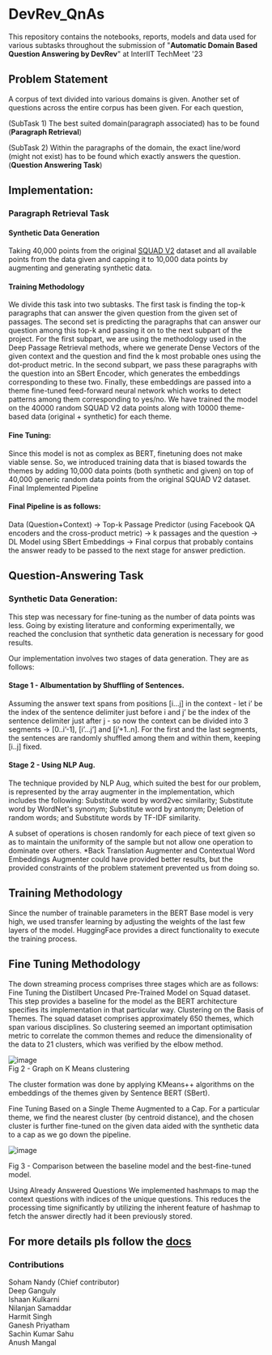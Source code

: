 # DevRev_QnAs
This repository contains the notebooks, reports, models and data used for various subtasks throughout the submission of "**Automatic Domain Based Question Answering by DevRev**" at InterIIT TechMeet '23

## Problem Statement 
A corpus of text divided into various domains is given. Another set of questions across the entire corpus has been given. For each question,  

(SubTask 1) The best suited domain(paragraph associated) has to be found (**Paragraph Retrieval**)  

(SubTask 2) Within the paragraphs of the domain, the exact line/word (might not exist) has to be found which exactly answers the question. (**Question Answering Task**)


## Implementation:

### Paragraph Retrieval Task

#### Synthetic Data Generation
Taking 40,000 points from the original [SQUAD V2](https://huggingface.co/datasets/rajpurkar/squad_v2) dataset and all available points from the data given and capping it to 10,000 data points by augmenting and generating synthetic data.	

#### Training Methodology
We divide this task into two subtasks. The first task is finding the top-k paragraphs that can answer the given question from the given set of passages. The second set is predicting the paragraphs that can answer our question among this top-k and passing it on to the next subpart of the project.
For the first subpart, we are using the methodology used in the Deep Passage Retrieval methods, where we generate Dense Vectors of the given context and the question and find the k most probable ones using the dot-product metric.
In the second subpart, we pass these paragraphs with the question into an SBert Encoder, which generates the embeddings corresponding to these two. Finally, these embeddings are passed into a theme fine-tuned feed-forward neural network which works to detect patterns among them corresponding to yes/no.
We have trained the model on the 40000 random SQUAD V2 data points along with 10000 theme-based data (original + synthetic) for each theme.

#### Fine Tuning:
Since this model is not as complex as BERT, finetuning does not make viable sense. So, we introduced training data that is biased towards the themes by adding 10,000 data points (both synthetic and given) on top of 40,000 generic random data points from the original SQUAD V2 dataset.
Final Implemented Pipeline

#### Final Pipeline is as follows: 
Data (Question+Context) → Top-k Passage Predictor (using Facebook QA encoders and the cross-product metric) → k passages and the question → DL Model using SBert Embeddings → Final corpus that probably contains the answer ready to be passed to the next stage for answer prediction.


## Question-Answering Task

### Synthetic Data Generation:
This step was necessary for fine-tuning as the number of data points was less. Going by existing literature and conforming experimentally, we reached the conclusion that synthetic data generation is necessary for good results.

Our implementation involves two stages of data generation. They are as follows:

#### Stage 1 - Albumentation by Shuffling of Sentences. 
Assuming the answer text spans from positions [i…j] in the context - let i’ be the index of the sentence delimiter just before i and j’ be the index of the sentence delimiter just after j - so now the context can be divided into 3 segments → [0..i’-1], [i’...j’] and [j’+1..n].
For the first and the last segments, the sentences are randomly shuffled among them and within them, keeping [i..j] fixed.


#### Stage 2 - Using NLP Aug. 
The technique provided by NLP Aug, which suited the  best for  our problem, is represented by the array augmenter in the implementation, which includes the following:
Substitute word by word2vec similarity;
Substitute word by WordNet's synonym;
Substitute word by antonym;
Deletion of random words; and
Substitute words by TF-IDF similarity.

A subset of operations is chosen randomly for each piece of text given so as to maintain the uniformity of the sample but not allow one operation to dominate over others. *Back Translation Augmenter and Contextual Word Embeddings Augmenter could have provided better results, but the provided constraints of the problem statement prevented us from doing so.
	
##	Training Methodology

Since the number of trainable parameters in the BERT Base model is very high, we used transfer learning by adjusting the weights of the last few layers of the model. HuggingFace provides a direct functionality to execute the training process.
	
## Fine Tuning Methodology

The down streaming process comprises three stages which are as follows:
Fine Tuning the Distilbert Uncased Pre-Trained Model on Squad dataset.  This step provides a baseline for the model as the BERT architecture specifies its implementation in that particular way.
Clustering on the Basis of Themes. The squad dataset comprises approximately 650 themes, which span various disciplines. So clustering seemed an important optimisation metric to correlate the common themes and reduce the dimensionality of the data to 21 clusters, which was verified by the elbow method. 


![image](https://github.com/nandysoham/DevRev_QnAs/assets/67374926/bcc9f88e-e23d-466a-bd31-ae54d7ad5a84)  
Fig 2 - Graph on K Means clustering 


The cluster formation was done by applying KMeans++ algorithms on the embeddings of the themes given by Sentence BERT (SBert).
 
Fine Tuning Based on a Single Theme Augmented to a Cap. For a particular theme, we find the nearest cluster (by centroid distance), and the chosen cluster is further fine-tuned on the given data aided with the synthetic data to a cap as we go down the pipeline.


![image](https://github.com/nandysoham/DevRev_QnAs/assets/67374926/e0f4e896-f443-4c38-9620-39bd16ab2632)

Fig 3 - Comparison between the baseline model and the best-fine-tuned model.

Using Already Answered Questions
We implemented hashmaps to map the context questions with indices of the unique questions. This reduces the processing time significantly by utilizing the inherent feature of hashmap to fetch the answer directly had it been previously stored.



## For more details pls follow the [docs](https://github.com/nandysoham/DevRev_QnAs/blob/main/report.pdf)

### Contributions
Soham Nandy (Chief contributor)  
Deep Ganguly  
Ishaan Kulkarni  
Nilanjan Samaddar  
Harmit Singh  
Ganesh Priyatham  
Sachin Kumar Sahu  
Anush Mangal  
